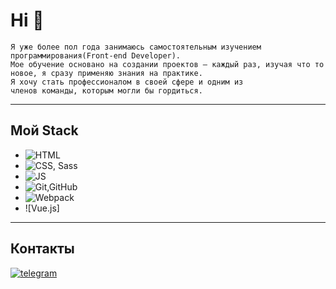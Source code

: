 # Hi 👋
```
Я уже более пол года занимаюсь самостоятельным изучением программирования(Front-end Developer).
Мое обучение основано на создании проектов – каждый раз, изучая что то новое, я сразу применяю знания на практике.
Я хочу стать профессионалом в своей сфере и одним из
членов команды, которым могли бы гордиться.
```
---
## Мой Stack

* ![HTML](https://img.shields.io/badge/HTML-blue)
* ![CSS, Sass](https://img.shields.io/badge/CSS,Sass-red)
* ![JS](https://img.shields.io/badge/JS-yellow)
* ![Git,GitHub](https://img.shields.io/badge/Git,GitHub-black)
* ![Webpack](https://img.shields.io/badge/Webpack-orange)
* ![Vue.js]
---
## Контакты
[![telegram](https://img.shields.io/badge/Telegram-black??style=for-the-badge&logo=telegram)](https://t.me/NikolaiNikola1)

